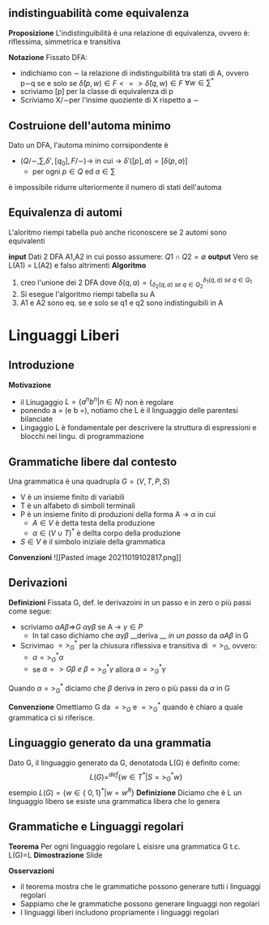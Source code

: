 ## indistinguabilità come equivalenza
**Proposizione**
L'indistinguibilità è una relazione di equivalenza, ovvero è: riflessima, simmetrica e transitiva

**Notazione**
Fissato DFA:
- indichiamo con ∼ la relazione di indistinguibilità tra stati di A, ovvero p∼q se e solo se $\hat\delta(p,w)\in F <=> \hat\delta(q,w) \in F$ $\forall w \in \sum^*$
- scriviamo [p] per la classe di equivalenza di p
- Scriviamo X/∼per l'insime quoziente di X rispetto a ∼

## Costruione dell'automa minimo
Dato un DFA, l'automa minimo corrsipondente è 
- $(Q/∼,\sum,\delta',[q_0],F/∼)$-> in cui -> $\delta'([p],a)=[\delta(p,a)]$
	- per ogni $p \in Q$ ed $a \in \sum$

è impossibile ridurre ulteriormente il numero di stati dell'automa

## Equivalenza di automi
L'aloritmo riempi tabella può anche riconoscere se 2 automi sono equivalenti

**input**
Dati 2 DFA A1,A2 in cui posso assumere: $Q1 \cap Q2 = \emptyset$
**output**
Vero se L(A1) = L(A2) e falso altrimenti
**Algoritmo**
1. creo l'unione dei 2 DFA dove $\delta(q,a)=\{_{\delta_2(q,a)\ se\  q \in Q_2}^{\delta_1(q,a)\ se \ q \in Q_1}$
2. Si esegue l'algoritmo riempi tabella su A
3. A1 e A2 sono eq. se e solo se q1 e q2 sono indistinguibili in A

# Linguaggi Liberi
## Introduzione
**Motivazione**
- il Linugaggio $L=\{a^nb^n| n \in N\}$ non è regolare
- ponendo a = (e b =), notiamo che L è il linguaggio delle parentesi bilanciate
- Lingaggio L è fondamentale per descrivere la struttura di espressioni e blocchi nei lingu. di programmazione

## Grammatiche libere dal contesto
Una grammatica è una quadrupla $G = (V,T,P,S)$
- V è un insieme finito di variabili
- T è un alfabeto di simboli terminali
- P è un insieme finito di produzioni della forma A -> $\alpha$ in cui
	- $A \in V$ è detta testa della produzione
	- $\alpha \in (V \cup T)^*$ è dellta corpo della produzione
- $S \in V$ è il simbolo iniziale della grammatica

**Convenzioni**
![[Pasted image 20211019102817.png]]

## Derivazioni
**Definizioni**
Fissata G, def. le derivazoini in un passo e in zero o più passi come segue:
- scriviamo $\alpha A \beta$=>$G\ \alpha\gamma\beta$ se A -> $\gamma \in P$
	- In tal caso dichiamo che $\alpha\gamma\beta$ __deriva __ _in un passo_ da $\alpha A \beta$ in G
- Scrivimao $=>^*_G$ per la chiusura riflessiva e transitiva di $=>_G$, ovvero: 
	- $\alpha =>^*_G\alpha$
	- se $\alpha => G \beta\ e \ \beta =>^*_G\gamma$ allora  $\alpha =>^*_G \gamma$

Quando $\alpha=>^*_G$ diciamo che $\beta$ deriva in zero o più passi da $\alpha$ in G 

**Convenzione**
Omettiamo G da $=>_G$ e $=>^*_G$ quando è chiaro a quale grammatica ci si riferisce.

## Linguaggio generato da una grammatia
Dato G, il linguaggio generato da G, denotatoda L(G) è definito come:
$$L(G)=^{def}\{w \in T^*| S =>^*_Gw\}$$
esempio $L(G)=\{w \in \{\ 0,1\}^*| w =w^R\}$
**Definizione**
Diciamo che è L un linguaggio libero se esiste una grammatica libera che lo genera

## Grammatiche  e Linguaggi regolari
**Teorema**
Per ogni linguaggio regolare L eisisre una grammatica G t.c. L(G)=L
**Dimostrazione**
Slide

**Osservazioni**
- il teorema mostra che le grammatiche possono generare tutti i linguaggi regolari
- Sappiamo che le grammatiche possono generare linguaggi non regolari
- I linguaggi liberi includono propriamente i linguaggi regolari

